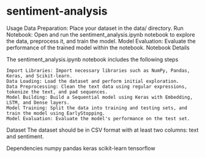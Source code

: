 ﻿# sentiment-analysis

Usage
Data Preparation: Place your dataset in the data/ directory.
Run Notebook: Open and run the sentiment_analysis.ipynb notebook to explore the data, preprocess it, and train the model.
Model Evaluation: Evaluate the performance of the trained model within the notebook.
Notebook Details

The sentiment_analysis.ipynb notebook includes the following steps

    Import Libraries: Import necessary libraries such as NumPy, Pandas, Keras, and Scikit-learn.
    Data Loading: Load the dataset and perform initial exploration.
    Data Preprocessing: Clean the text data using regular expressions, tokenize the text, and pad sequences.
    Model Building: Build a Sequential model using Keras with Embedding, LSTM, and Dense layers.
    Model Training: Split the data into training and testing sets, and train the model using EarlyStopping.
    Model Evaluation: Evaluate the model's performance on the test set.

Dataset
The dataset should be in CSV format with at least two columns: text and sentiment.

Dependencies
numpy
pandas
keras
scikit-learn
tensorflow
